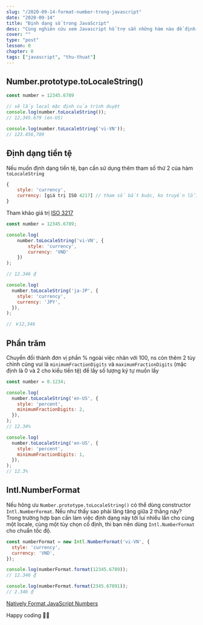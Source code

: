 ```yaml
---
slug: "/2020-09-14-format-number-trong-javascript"
date: "2020-09-14"
title: "Định dạng số trong JavaScript"
desc: "Cùng nghiên cứu xem Javascript hổ trợ sẵn những hàm nào để định dạng kiểu số trước khi nghĩ đến một thư viện thứ 3"
cover: ""
type: "post"
lesson: 0
chapter: 0
tags: ["javascript", "thu-thuat"]
---
```



## Number.prototype.toLocaleString()

```js
const number = 12345.6789

// sẽ lấy local mặc định của trình duyệt
console.log(number.toLocaleString());
// 12,345.679 (en-US)

console.log(number.toLocaleString('vi-VN'));
// 123.456,789
```

## Định dạng tiền tệ

Nếu muốn định dạng tiền tệ, bạn cần sử dụng thêm tham số thứ 2 của hàm `toLocaleString`

```js
{
    style: 'currency',
    currency: [giá trị ISO 4217] // tham số bắt buộc, ko truyền lỗi
}
```

Tham khảo giá trị [ISO 3217](http://www.currency-iso.org/en/home/tables/table-a1.html)

```js
const number = 12345.6789;

console.log(
    number.toLocaleString('vi-VN', {
        style: 'currency',
        currency: 'VND'
    })
);

// 12.346 ₫

console.log(
  number.toLocaleString('ja-JP', {
    style: 'currency',
    currency: 'JPY',
  }),
);

// ￥12,346
```

## Phần trăm

Chuyển đồi thành đơn vị phần % ngoài việc nhân với 100, ns còn thêm 2 tùy chỉnh cũng vui là `minimumFractionDigits` và `maximumFractionDigits` (mặc định là 0 và 2 cho kiểu tiền tệ) để lấy số lượng ký tự muốn lấy

```js
const number = 0.1234;

console.log(
  number.toLocaleString('en-US', {
    style: 'percent',
    minimumFractionDigits: 2,
  }),
);
// 12.34%

console.log(
  number.toLocaleString('en-US', {
    style: 'percent',
    minimumFractionDigits: 1,
  }),
);
// 12.3%
```

## Intl.NumberFormat

Nếu hông ưu `Number.prototype.toLocaleString()` có thể dùng constructor `Intl.NumberFormat`. Nếu như thấy sao phải lăng tăng giữa 2 thằng này? Trong trường hợp bạn cần làm việc định dạng này tới lui nhiều lần cho cùng một locale, cùng một tùy chọn cố định, thì bạn nên dùng `Intl.NumberFormat` cho chuẩn tốc độ.

```js
const numberFormat = new Intl.NumberFormat('vi-VN', {
  style: 'currency',
  currency: 'VND',
});

console.log(numberFormat.format(12345.6789));
// 12.346 ₫

console.log(numberFormat.format(2345.67891));
// 2.346 ₫
```

[Natively Format JavaScript Numbers](https://elijahmanor.com/blog/format-js-numbers)

Happy coding 🎉🙌